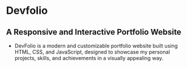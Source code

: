 # Devfolio
## A Responsive and Interactive Portfolio Website
- DevFolio is a modern and customizable portfolio website built using HTML, CSS, and JavaScript, designed to showcase my personal projects, skills, and achievements in a visually appealing way.

